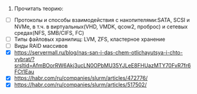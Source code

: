 1. Прочитать теорию:
- [ ] Протоколы и способы взаимодействия с накопителями:SATA, SCSI и NVMe, в т.ч. в виртуальных(VHD, VMDK, qcow2, проброс) и сетевых средах(NFS, SMB/CIFS, FC)
- [ ] Типы файловых хранилищ: LVM, ZFS, кластерное хранение
- [ ] Виды RAID массивов
- [x] https://servermall.ru/blog/nas-san-i-das-chem-otlichayutsya-i-chto-vybrat/?srsltid=AfmBOorRW6Akj3ucLN0OPbMU35YJLeE8FHUazMTY70FvR7fr6FCt1Eau
- [x] https://habr.com/ru/companies/slurm/articles/472776/
- [x] https://habr.com/ru/companies/slurm/articles/517502/